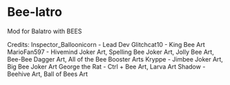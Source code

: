 # Bee-latro
Mod for Balatro with BEES







Credits:
Inspector_Balloonicorn - Lead Dev
Glitchcat10 - King Bee Art
MarioFan597 - Hivemind Joker Art, Spelling Bee Joker Art, Jolly Bee Art, Bee-Bee Dagger Art, All of the Bee Booster Arts
Kryppe - Jimbee Joker Art, Big Bee Joker Art
George the Rat - Ctrl + Bee Art, Larva Art
Shadow - Beehive Art, Ball of Bees Art
